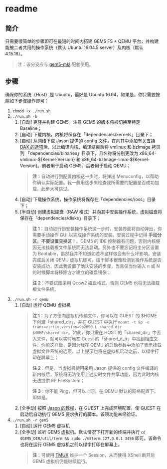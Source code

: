 # readme

## 简介

只需要很简单的步骤即可在最短的时间内搭建 GEM5 FS + QEMU 平台，并构建能被二者共用的操作系统（默认 Ubuntu 16.04.5 server）及内核（默认 4.15.18）。

> 注：该分支应与 [gem5-mkl](https://github.com/maokelong/gem5-mkl) 配套使用。

## 步骤

确保你的系统（Host）是 Ubuntu，最好是 Ubuntu 16.04，如果是，你只需要按照如下步骤操作即可：

1. `chmod +x ./run.sh`
1. `./run.sh -b`
   1. [自动] 克隆并构建 GEM5。注意 GEM5 的版本将被切换至特定 Baseline；
   1. [自动] 下载内核，内核将保存在「dependencies/kernels」目录下；
   1. [自动] 从网络下载 Jason 提供的 config 文件，在向其中添加有关[支持 DAX 的选项]((https://software.intel.com/en-us/articles/how-to-emulate-persistent-memory-on-an-intel-architecture-server))后，以此编译内核。编译结束后将 vmlinux 和 bzImage 拷贝到 「dependencies/binaries」目录下，且名称将分别更改为 x86_64-vmlinux-\${Kernel-Version} 和 x86_64-bzImage-linux-\${Kernel-Version}。前者用于启动 GEM5，后者用于启动 QEMU；
      >  **注**：自动进行到配置内核这一步时，将弹出 Menuconfig，以帮助你确认实际配置。我一般用这步来检查我所需要的配置是否成功加载，此步大可跳过。
   1. [自动] 下载操作系统，操作系统将保存在「dependencies//oss」目录下；
   1. [半自动] 创建虚拟硬盘（RAW 格式）并向其中安装操作系统，虚拟磁盘将保存在「dependencies/disks」目录下；
      > **注 1**：自动进行到安装操作系统这一步时，安装界面将自动弹出，你需要手动操作 GUI 以完成操作系统的安装。安装过程中记得 **手动分区，不要设置交换区！**。GEM5 的 IDE 控制器有问题，否则内核便因无法挂载根文件系统而无法启动。另外也不要忘记将主分区设置为 Bootable，虽然我并不知道如若不这样做会有什么坏影响。安装完成后关闭 QEMU 虚拟机即可，由于脚本很难检测到操作系统是否安装成功，因此我设置了确认安装的步骤，当且仅当你输入 n 或 N 的时候脚本将移除方才建立的磁盘镜像；
      >
      > **注 2**：不要试图采用 Qcow2 磁盘格式，否则 GEM5 也将无法挂载根文件系统。
2. `./run.sh -r qemu`
   1. [自动] 运行 QEMU 虚拟机
      > **注 1**：为了方便向虚拟机传输文件，你可以在 GUEST 的 \$HOME 下创建「shared_dir」，并在 GUEST 中执行 `mount -t 9p -o trans=virtio,version=9p2000.L shared_dir $HOME/shared_dir`。如此，你只需在 HOST 的「shared_dir」中丢入文件，就可以实时地在 Guest 的「shared_d_ir」中找到相应文件。你能这样做，是因为我在 QEMU 的启动参数中添加了表示挂载虚拟文件系统的选项。以上提示也将在虚拟机启动之前，以绿字打印在屏幕上；
      >
      > **注 2**：但是，当虚拟机使用采用 Jason 提供的 config 文件编译的新内核后，系统将无法使用上述实时文件共享功能，因为此时内核无法提供 9P FileSystem；
      >
      > **注 3**：你不能 Ping，但可以上网。在 QEMU 默认的网络配置下，即如是。
   1. [全手动] 按照 [Jason 的教程](http://www.lowepower.com/jason/setting-up-gem5-full-system.html)，在 GUEST 上完成环境配置，使 GUEST 在启动后自动执行 GEM5 要求执行的脚本。该项功能未经验证。
        <!-- >TODO：[听说](https://simplessd.org/build_kernel.html)高版本（4.9+）的内核无需使用特殊的 config 即可运行在 GEM5 上，这个需要在将来验证； -->
3. `./run.sh -r gem5`
   1. [自动] 运行 GEM5 虚拟机
   1. [全手动] 监听 GEM5 虚拟机。默认情况下打开新的终端并执行 `cd $GEM5_DIR/util/term && sudo ./m5term 127.0.0.1 3456` 即可。该命令也将在运行 GEM5 虚拟机之前以绿字打印在屏幕上。
      > **注**：可使用 [TMUX](https://blog.csdn.net/maokelong95/article/details/82667047) 维护一个 Session，从而使得 XShell 断开后 GEM5 虚拟机仍能继续运行。